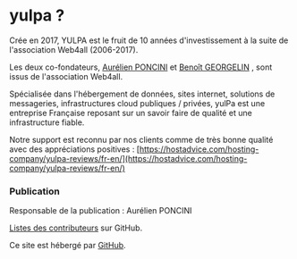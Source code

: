 # yulpa ?

Crée en 2017, YULPA est le fruit de 10 années d'investissement à la
suite de l'association Web4all (2006-2017).

Les deux co-fondateurs,
[Aurélien PONCINI](https://www.linkedin.com/in/aurelienponcini/) et
[Benoît GEORGELIN](https://www.linkedin.com/in/benoitgeorgelin/) , sont
issus de l'association Web4all.

Spécialisée dans l'hébergement de données, sites internet, solutions de
messageries, infrastructures cloud publiques / privées, yulPa est une
entreprise Française reposant sur un savoir faire de qualité et une
infrastructure fiable.

Notre support est reconnu par nos clients comme de très bonne qualité
avec des appréciations positives :
[https://hostadvice.com/hosting-company/yulpa-reviews/fr-en/](https://hostadvice.com/hosting-company/yulpa-reviews/fr-en/)

### Publication

Responsable de la publication : Aurélien PONCINI

[Listes des contributeurs](https://github.com/yulPa/documentations-public/graphs/contributors)
sur GitHub.

Ce site est hébergé par [GitHub](https://github.com/).
